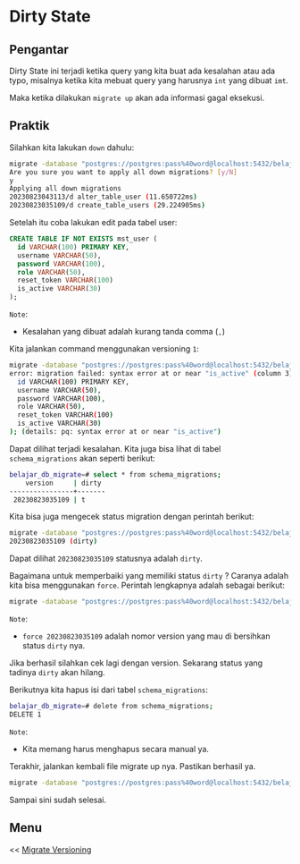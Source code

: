 # Dirty State

## Pengantar

Dirty State ini terjadi ketika query yang kita buat ada kesalahan atau ada typo, misalnya ketika kita mebuat query yang harusnya `int` yang dibuat `imt`.

Maka ketika dilakukan `migrate up` akan ada informasi gagal eksekusi.

## Praktik

Silahkan kita lakukan `down` dahulu:

```bash
migrate -database "postgres://postgres:pass%40word@localhost:5432/belajar_db_migrate?sslmode=disable" -path db/migrations down
Are you sure you want to apply all down migrations? [y/N]
y
Applying all down migrations
20230823043113/d alter_table_user (11.650722ms)
20230823035109/d create_table_users (29.224905ms)
```

Setelah itu coba lakukan edit pada tabel user:

```sql
CREATE TABLE IF NOT EXISTS mst_user (
  id VARCHAR(100) PRIMARY KEY,
  username VARCHAR(50),
  password VARCHAR(100),
  role VARCHAR(50),
  reset_token VARCHAR(100)
  is_active VARCHAR(30)
);
```

`Note`:

- Kesalahan yang dibuat adalah kurang tanda comma (`,`)

Kita jalankan command menggunakan versioning `1`:

```bash
migrate -database "postgres://postgres:pass%40word@localhost:5432/belajar_db_migrate?sslmode=disable" -path db/migrations up 1
error: migration failed: syntax error at or near "is_active" (column 3) in line 7: CREATE TABLE IF NOT EXISTS mst_user (
  id VARCHAR(100) PRIMARY KEY,
  username VARCHAR(50),
  password VARCHAR(100),
  role VARCHAR(50),
  reset_token VARCHAR(100)
  is_active VARCHAR(30)
); (details: pq: syntax error at or near "is_active")
```

Dapat dilihat terjadi kesalahan. Kita juga bisa lihat di tabel `schema_migrations` akan seperti berikut:

```bash
belajar_db_migrate=# select * from schema_migrations;
    version     | dirty
----------------+-------
 20230823035109 | t
```

Kita bisa juga mengecek status migration dengan perintah berikut:

```bash
migrate -database "postgres://postgres:pass%40word@localhost:5432/belajar_db_migrate?sslmode=disable" -path db/migrations version
20230823035109 (dirty)
```

Dapat dilihat `20230823035109` statusnya adalah `dirty`.

Bagaimana untuk memperbaiki yang memiliki status `dirty` ? Caranya adalah kita bisa menggunakan `force`. Perintah lengkapnya adalah sebagai berikut:

```bash
migrate -database "postgres://postgres:pass%40word@localhost:5432/belajar_db_migrate?sslmode=disable" -path db/migrations force 20230823035109
```

`Note`:

- `force 20230823035109` adalah nomor version yang mau di bersihkan status `dirty` nya.

Jika berhasil silahkan cek lagi dengan version. Sekarang status yang tadinya `dirty` akan hilang.

Berikutnya kita hapus isi dari tabel `schema_migrations`:

```bash
belajar_db_migrate=# delete from schema_migrations;
DELETE 1
```

`Note`:

- Kita memang harus menghapus secara manual ya.

Terakhir, jalankan kembali file migrate up nya. Pastikan berhasil ya.

```bash
migrate -database "postgres://postgres:pass%40word@localhost:5432/belajar_db_migrate?sslmode=disable" -path db/migrations up 1
```

Sampai sini sudah selesai.

## Menu

<< [Migrate Versioning](5-migrate-versioning.md)
